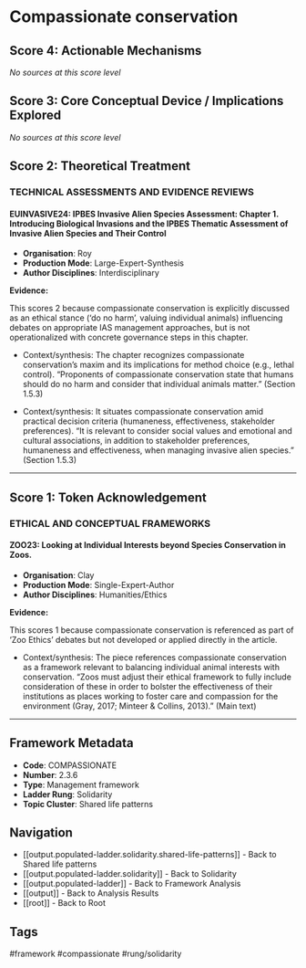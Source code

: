 # Compassionate conservation

## Score 4: Actionable Mechanisms

*No sources at this score level*

## Score 3: Core Conceptual Device / Implications Explored

*No sources at this score level*

## Score 2: Theoretical Treatment

### TECHNICAL ASSESSMENTS AND EVIDENCE REVIEWS

#### EUINVASIVE24: IPBES Invasive Alien Species Assessment: Chapter 1. Introducing Biological Invasions and the IPBES Thematic Assessment of Invasive Alien Species and Their Control

- **Organisation**: Roy
- **Production Mode**: Large-Expert-Synthesis
- **Author Disciplines**: Interdisciplinary

**Evidence:**

This scores 2 because compassionate conservation is explicitly discussed as an ethical stance (‘do no harm’, valuing individual animals) influencing debates on appropriate IAS management approaches, but is not operationalized with concrete governance steps in this chapter.

- Context/synthesis: The chapter recognizes compassionate conservation’s maxim and its implications for method choice (e.g., lethal control). “Proponents of compassionate conservation state that humans should do no harm and consider that individual animals matter.” (Section 1.5.3)

- Context/synthesis: It situates compassionate conservation amid practical decision criteria (humaneness, effectiveness, stakeholder preferences). “It is relevant to consider social values and emotional and cultural associations, in addition to stakeholder preferences, humaneness and effectiveness, when managing invasive alien species.” (Section 1.5.3)

---

## Score 1: Token Acknowledgement

### ETHICAL AND CONCEPTUAL FRAMEWORKS

#### ZOO23: Looking at Individual Interests beyond Species Conservation in Zoos.

- **Organisation**: Clay
- **Production Mode**: Single-Expert-Author
- **Author Disciplines**: Humanities/Ethics

**Evidence:**

This scores 1 because compassionate conservation is referenced as part of ‘Zoo Ethics’ debates but not developed or applied directly in the article.

- Context/synthesis: The piece references compassionate conservation as a framework relevant to balancing individual animal interests with conservation. “Zoos must adjust their ethical framework to fully include consideration of these in order to bolster the effectiveness of their institutions as places working to foster care and compassion for the environment (Gray, 2017; Minteer & Collins, 2013).” (Main text)

---

## Framework Metadata

- **Code**: COMPASSIONATE
- **Number**: 2.3.6
- **Type**: Management framework
- **Ladder Rung**: Solidarity
- **Topic Cluster**: Shared life patterns

## Navigation

- [[output.populated-ladder.solidarity.shared-life-patterns]] - Back to Shared life patterns
- [[output.populated-ladder.solidarity]] - Back to Solidarity
- [[output.populated-ladder]] - Back to Framework Analysis
- [[output]] - Back to Analysis Results
- [[root]] - Back to Root

## Tags

#framework #compassionate #rung/solidarity
